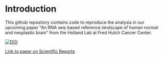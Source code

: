 # Introduction 

This github repository contains code to reproduce the analysis in our upcoming paper "An RNA seq-based reference landscape of human normal and neoplastic brain" from the Holland Lab at Fred Hutch Cancer Center.

[![DOI](https://zenodo.org/badge/584982012.svg)](https://zenodo.org/badge/latestdoi/584982012)

[Link to paper on Scientific Reports](https://www.nature.com/articles/s41598-023-31180-z)
